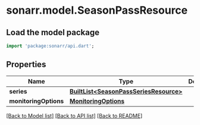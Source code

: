 # sonarr.model.SeasonPassResource

## Load the model package
```dart
import 'package:sonarr/api.dart';
```

## Properties
Name | Type | Description | Notes
------------ | ------------- | ------------- | -------------
**series** | [**BuiltList&lt;SeasonPassSeriesResource&gt;**](SeasonPassSeriesResource.md) |  | [optional] 
**monitoringOptions** | [**MonitoringOptions**](MonitoringOptions.md) |  | [optional] 

[[Back to Model list]](../README.md#documentation-for-models) [[Back to API list]](../README.md#documentation-for-api-endpoints) [[Back to README]](../README.md)


